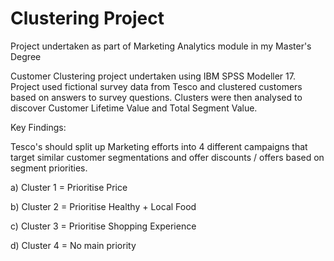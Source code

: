 # Clustering Project
Project undertaken as part of Marketing Analytics module in my Master's Degree

Customer Clustering project undertaken using IBM SPSS Modeller 17.
Project used fictional survey data from Tesco and clustered customers based on answers to survey questions.
Clusters were then analysed to discover Customer Lifetime Value and Total Segment Value.

Key Findings:

Tesco's should split up Marketing efforts into 4 different campaigns that target similar customer segmentations and offer discounts / offers based on segment priorities.
  
  a) Cluster 1 = Prioritise Price
  
  b) Cluster 2 = Prioritise Healthy + Local Food
  
  c) Cluster 3 = Prioritise Shopping Experience
  
  d) Cluster 4 = No main priority
